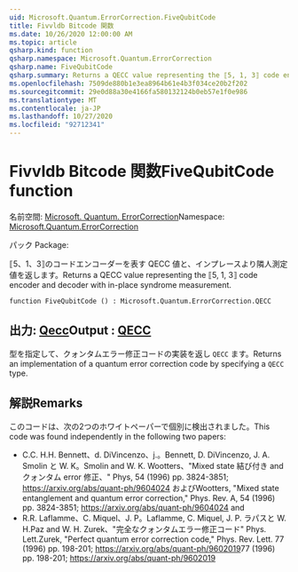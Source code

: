 ```yaml
---
uid: Microsoft.Quantum.ErrorCorrection.FiveQubitCode
title: Fivvldb Bitcode 関数
ms.date: 10/26/2020 12:00:00 AM
ms.topic: article
qsharp.kind: function
qsharp.namespace: Microsoft.Quantum.ErrorCorrection
qsharp.name: FiveQubitCode
qsharp.summary: Returns a QECC value representing the ⟦5, 1, 3⟧ code encoder and decoder with in-place syndrome measurement.
ms.openlocfilehash: 7509de880b1e3ea8964b61e4b3f034ce20b2f202
ms.sourcegitcommit: 29e0d88a30e4166fa580132124b0eb57e1f0e986
ms.translationtype: MT
ms.contentlocale: ja-JP
ms.lasthandoff: 10/27/2020
ms.locfileid: "92712341"
---
```

# <a name="fivequbitcode-function"></a><span data-ttu-id="d4417-102">Fivvldb Bitcode 関数</span><span class="sxs-lookup"><span data-stu-id="d4417-102">FiveQubitCode function</span></span>

<span data-ttu-id="d4417-103">名前空間: [Microsoft. Quantum. ErrorCorrection](xref:Microsoft.Quantum.ErrorCorrection)</span><span class="sxs-lookup"><span data-stu-id="d4417-103">Namespace: [Microsoft.Quantum.ErrorCorrection](xref:Microsoft.Quantum.ErrorCorrection)</span></span>

<span data-ttu-id="d4417-104">パック [](https://nuget.org/packages/)</span><span class="sxs-lookup"><span data-stu-id="d4417-104">Package: [](https://nuget.org/packages/)</span></span>


<span data-ttu-id="d4417-105">⟦5、1、3⟧のコードエンコーダーを表す QECC 値と、インプレースより隣人測定値を返します。</span><span class="sxs-lookup"><span data-stu-id="d4417-105">Returns a QECC value representing the ⟦5, 1, 3⟧ code encoder and decoder with in-place syndrome measurement.</span></span>

```qsharp
function FiveQubitCode () : Microsoft.Quantum.ErrorCorrection.QECC
```


## <a name="output--qecc"></a><span data-ttu-id="d4417-106">出力: [Qecc](xref:Microsoft.Quantum.ErrorCorrection.QECC)</span><span class="sxs-lookup"><span data-stu-id="d4417-106">Output : [QECC](xref:Microsoft.Quantum.ErrorCorrection.QECC)</span></span>

<span data-ttu-id="d4417-107">型を指定して、クォンタムエラー修正コードの実装を返し `QECC` ます。</span><span class="sxs-lookup"><span data-stu-id="d4417-107">Returns an implementation of a quantum error correction code by specifying a `QECC` type.</span></span>

## <a name="remarks"></a><span data-ttu-id="d4417-108">解説</span><span class="sxs-lookup"><span data-stu-id="d4417-108">Remarks</span></span>

<span data-ttu-id="d4417-109">このコードは、次の2つのホワイトペーパーで個別に検出されました。</span><span class="sxs-lookup"><span data-stu-id="d4417-109">This code was found independently in the following two papers:</span></span>

- <span data-ttu-id="d4417-110">C.</span><span class="sxs-lookup"><span data-stu-id="d4417-110">C.</span></span> <span data-ttu-id="d4417-111">H.</span><span class="sxs-lookup"><span data-stu-id="d4417-111">H.</span></span> <span data-ttu-id="d4417-112">Bennett、d. DiVincenzo、j.。</span><span class="sxs-lookup"><span data-stu-id="d4417-112">Bennett, D. DiVincenzo, J. A.</span></span> <span data-ttu-id="d4417-113">Smolin と W. K。</span><span class="sxs-lookup"><span data-stu-id="d4417-113">Smolin and W. K.</span></span> <span data-ttu-id="d4417-114">Wootters、"Mixed state 結び付き and クォンタム error 修正、" Phys, 54 (1996) pp. 3824-3851; https://arxiv.org/abs/quant-ph/9604024 および</span><span class="sxs-lookup"><span data-stu-id="d4417-114">Wootters, "Mixed state entanglement and quantum error correction," Phys. Rev. A, 54 (1996) pp. 3824-3851; https://arxiv.org/abs/quant-ph/9604024 and</span></span>
- <span data-ttu-id="d4417-115">R.</span><span class="sxs-lookup"><span data-stu-id="d4417-115">R.</span></span> <span data-ttu-id="d4417-116">Laflamme、C. Miquel、J. P。</span><span class="sxs-lookup"><span data-stu-id="d4417-116">Laflamme, C. Miquel, J. P.</span></span> <span data-ttu-id="d4417-117">ラパスと W. H.</span><span class="sxs-lookup"><span data-stu-id="d4417-117">Paz and W. H.</span></span> <span data-ttu-id="d4417-118">Zurek、"完全なクォンタムエラー修正コード" Phys. Lett.</span><span class="sxs-lookup"><span data-stu-id="d4417-118">Zurek, "Perfect quantum error correction code," Phys. Rev. Lett.</span></span> <span data-ttu-id="d4417-119">77 (1996) pp. 198-201; https://arxiv.org/abs/quant-ph/9602019</span><span class="sxs-lookup"><span data-stu-id="d4417-119">77 (1996) pp. 198-201; https://arxiv.org/abs/quant-ph/9602019</span></span>